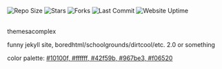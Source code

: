 ![Repo Size](https://img.shields.io/github/repo-size/Bored-Entertainment/themesacomplex?style=for-the-badge)
![Stars](https://img.shields.io/github/stars/Bored-Entertainment/themesacomplex?style=for-the-badge)
![Forks](https://img.shields.io/github/forks/Bored-Entertainment/themesacomplex?style=for-the-badge)
![Last Commit](https://img.shields.io/github/last-commit/Bored-Entertainment/themesacomplex?style=for-the-badge)
![Website Uptime](https://img.shields.io/website?style=for-the-badge&up_message=online&url=https%3A%2F%2Fmesacomplex.tk)

<br>
themesacomplex

funny jekyll site,
boredhtml/schoolgrounds/dirtcool/etc. 2.0 or something

color palette: <a href="https://colorpeek.com/#10100f,ffffff,42f59b,967be3,f06520">#10100f, #ffffff, #42f59b, #967be3, #f06520</a>
